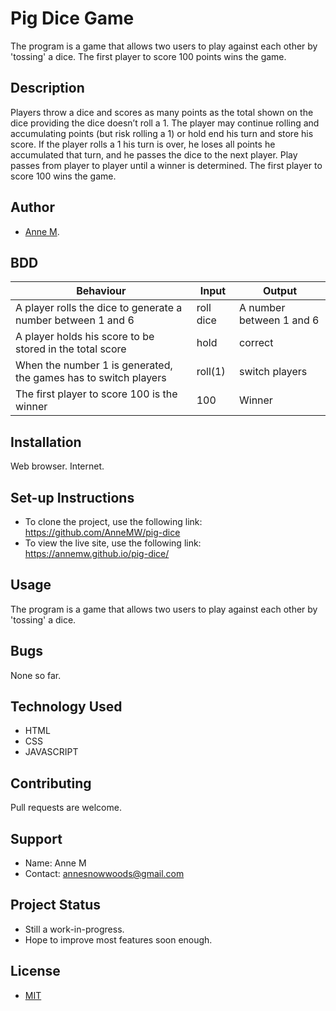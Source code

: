 # Pig Dice Game
The program is a game that allows two users to play against each other by 'tossing' a dice. The first player to score 100 points wins the game.
## Description
Players throw a dice and scores as many points as the total shown on the dice providing the dice doesn’t roll a 1. The player may continue rolling and accumulating points (but risk rolling a 1) or hold end his turn and store his score. If the player rolls a 1 his turn is over, he loses all points he accumulated that turn, and he passes the dice to the next player. Play passes from player to player until a winner is determined. The first player to score 100 wins the game.
## Author
- [Anne M](https://github.com/AnneMW).
## BDD

| Behaviour |  Input |  Output |
------------|---------|---------|
| A player rolls the dice to generate a number between 1 and 6 | roll dice | A number between 1 and 6 |
| A player holds his score to be stored in the total score | hold | correct |
| When the number 1 is generated, the games has to switch players | roll(1) |switch players |
| The first player to score 100 is the winner| 100 | Winner |
## Installation
Web browser.
Internet.
## Set-up Instructions
- To clone the project, use the following link: https://github.com/AnneMW/pig-dice
- To view the live site, use the following link: https://annemw.github.io/pig-dice/
## Usage
The program is a game that allows two users to play against each other by 'tossing' a dice.
## Bugs
None so far.
## Technology Used
- HTML
- CSS
- JAVASCRIPT
## Contributing
Pull requests are welcome.
## Support
- Name: Anne M
- Contact: annesnowwoods@gmail.com
## Project Status
- Still a work-in-progress.
- Hope to improve most features soon enough.
## License
- [MIT](https://github.com/AnneMW/pig-dice/blob/master/LICENSE.txt)

